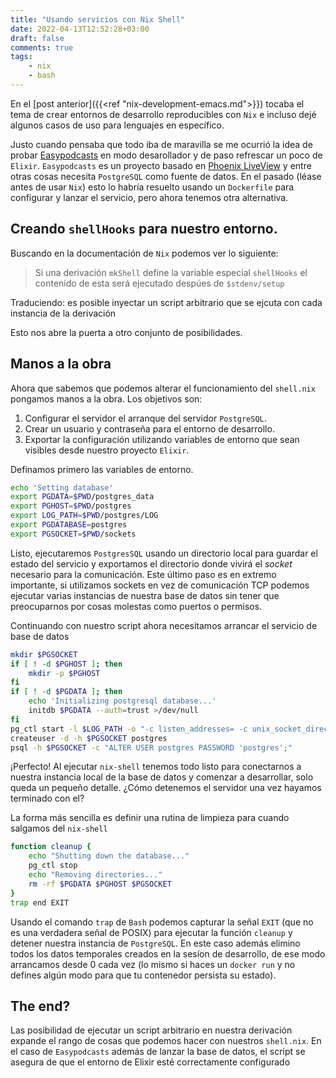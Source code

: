 ```yaml
---
title: "Usando servicios con Nix Shell"
date: 2022-04-13T12:52:28+03:00
draft: false
comments: true
tags:
    - nix
    - bash
---
```


En el [post anterior]({{<ref "nix-development-emacs.md">}}) tocaba el
tema de crear entornos de desarrollo reproducibles con `Nix` e incluso
dejé algunos casos de uso para lenguajes en específico.

Justo cuando pensaba que todo iba de maravilla se me ocurrió la idea
de probar
[Easypodcasts](https://github.com/easypodcasts/easy_podcasts) en modo
desarollador y de paso refrescar un poco de `Elixir`. `Easypodcasts`
es un proyecto basado en [Phoenix
LiveView](https://github.com/phoenixframework/phoenix_live_view) y
entre otras cosas necesita `PostgreSQL` como fuente de datos. En el
pasado (léase antes de usar `Nix`) esto lo habría resuelto usando un
`Dockerfile` para configurar y lanzar el servicio, pero ahora tenemos
otra alternativa.

## Creando `shellHooks` para nuestro entorno.

Buscando en la documentación de `Nix` podemos ver lo siguiente:

> Si una derivación `mkShell` define la variable especial `shellHooks`
> el contenido de esta será ejecutado despúes de `$stdenv/setup`

Traduciendo: es posible inyectar un script arbitrario que se ejcuta
con cada instancia de la derivación

Esto nos abre la puerta a otro conjunto de posibilidades.


## Manos a la obra

Ahora que sabemos que podemos alterar el funcionamiento del
`shell.nix` pongamos manos a la obra. Los objetivos son:

1. Configurar el servidor el arranque del servidor `PostgreSQL`.
2. Crear un usuario y contraseña para el entorno de desarrollo.
3. Exportar la configuración utilizando variables de entorno que sean
   visibles desde nuestro proyecto `Elixir`.

Definamos primero las variables de entorno.


```sh
echo 'Setting database'
export PGDATA=$PWD/postgres_data
export PGHOST=$PWD/postgres
export LOG_PATH=$PWD/postgres/LOG
export PGDATABASE=postgres
export PGSOCKET=$PWD/sockets
```

Listo, ejecutaremos `PostgresSQL` usando un directorio local para guardar el estado del servicio y exportamos el directorio donde vivirá el _socket_ necesario para la comunicación. Este último paso es en extremo importante, si utilizamos sockets en vez de comunicación TCP podemos ejecutar varias instancias de nuestra base de datos sin tener que preocuparnos por cosas molestas como puertos o permisos.

Continuando con nuestro script ahora necesitamos arrancar el servicio de base de datos

```sh
mkdir $PGSOCKET
if [ ! -d $PGHOST ]; then
    mkdir -p $PGHOST
fi
if [ ! -d $PGDATA ]; then
    echo 'Initializing postgresql database...'
    initdb $PGDATA --auth=trust >/dev/null
fi
pg_ctl start -l $LOG_PATH -o "-c listen_addresses= -c unix_socket_directories=$PGSOCKET"
createuser -d -h $PGSOCKET postgres
psql -h $PGSOCKET -c "ALTER USER postgres PASSWORD 'postgres';"
```

¡Perfecto! Al ejecutar `nix-shell` tenemos todo listo para conectarnos a nuestra instancia local de la base de datos y comenzar a desarrollar, solo queda un pequeño detalle. ¿Cómo detenemos el servidor una vez hayamos terminado con el?

La forma más sencilla es definir una rutina de limpieza para cuando salgamos del `nix-shell`

```sh
function cleanup {
    echo "Shutting down the database..."
    pg_ctl stop
    echo "Removing directories..."
    rm -rf $PGDATA $PGHOST $PGSOCKET
}
trap end EXIT
```

Usando el comando `trap` de `Bash` podemos capturar la señal `EXIT` (que no es una verdadera señal de POSIX) para ejecutar la función `cleanup` y detener nuestra instancia de `PostgreSQL`. En este caso además elimino todos los datos temporales creados en la sesíon de desarrollo, de ese modo arrancamos desde 0 cada vez (lo mismo si haces un `docker run` y no defines algún modo para que tu contenedor persista su estado).

## The end?

Las posibilidad de ejecutar un script arbitrario en nuestra derivación expande el rango de cosas que podemos hacer con nuestros `shell.nix`. En el caso de `Easypodcasts` además de lanzar la base de datos, el script se asegura de que el entorno de Elixir esté correctamente configurado
